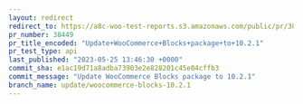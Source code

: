 ```yaml
---
layout: redirect
redirect_to: https://a8c-woo-test-reports.s3.amazonaws.com/public/pr/38449/api/index.html
pr_number: 38449
pr_title_encoded: "Update+WooCommerce+Blocks+package+to+10.2.1"
pr_test_type: api
last_published: "2023-05-25 13:46:30 +0000"
commit_sha: e1ac19d71a8adba73903e2e828201c45e04cffb3
commit_message: "Update WooCommerce Blocks package to 10.2.1"
branch_name: update/woocommerce-blocks-10.2.1
---
```

